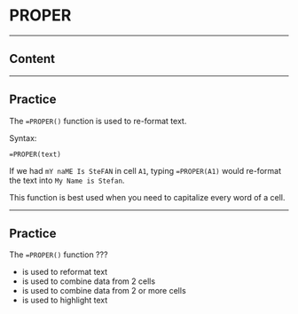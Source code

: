 ﻿---
author: Stefan-Stojanovic

aspects:
  - workout

type: normal

category: how to


---

# PROPER

---
## Content

---
## Practice

The `=PROPER()` function is used to re-format text.

Syntax:
```spreadsheet
=PROPER(text)
```

If we had `mY naME Is SteFAN` in cell `A1`, typing `=PROPER(A1)` would re-format the text into `My Name is Stefan`.

This function is best used when you need to capitalize every word of a cell.

---
## Practice

The `=PROPER()` function ???

* is used to reformat text
* is used to combine data from 2 cells
* is used to combine data from 2 or more cells
* is used to highlight text